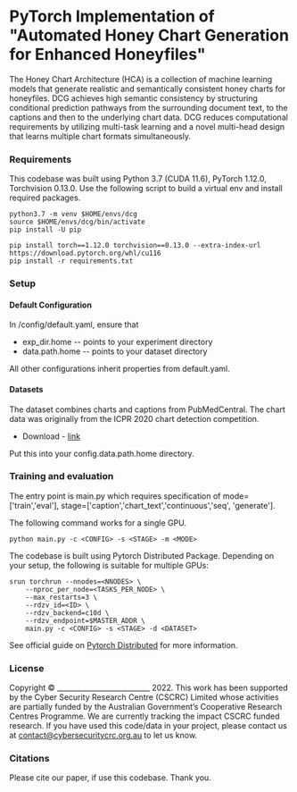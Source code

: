 # PyTorch Implementation of "Automated Honey Chart Generation for Enhanced Honeyfiles"

The Honey Chart Architecture (HCA) is a collection of machine learning models that generate realistic and semantically consistent honey charts for honeyfiles.
DCG achieves high semantic consistency by structuring conditional prediction pathways from the surrounding document text, to the captions and then to the underlying chart data.
DCG reduces computational requirements by utilizing multi-task learning and a novel multi-head design that learns multiple chart formats simultaneously.

### Requirements
This codebase was built using Python 3.7 (CUDA 11.6), PyTorch 1.12.0, Torchvision 0.13.0. Use the following script to build a virtual env and install required packages.

```
python3.7 -m venv $HOME/envs/dcg
source $HOME/envs/dcg/bin/activate
pip install -U pip

pip install torch==1.12.0 torchvision==0.13.0 --extra-index-url https://download.pytorch.org/whl/cu116
pip install -r requirements.txt
```

### Setup

#### Default Configuration
In /config/default.yaml, ensure that 
* exp_dir.home -- points to your experiment directory
* data.path.home -- points to your dataset directory  

All other configurations inherit properties from default.yaml.

#### Datasets
The dataset combines charts and captions from PubMedCentral. The chart data was originally from the ICPR 2020 chart detection competition.
* Download - [link](https://decoychart.s3.ap-southeast-2.amazonaws.com/document-chart-dataset.zip)

Put this into your config.data.path.home directory.

### Training and evaluation 
The entry point is main.py which requires specification of mode=['train','eval'],  stage=['caption','chart_text','continuous','seq', 'generate']. 

The following command works for a single GPU. 
```
python main.py -c <CONFIG> -s <STAGE> -m <MODE>
``` 

The codebase is built using Pytorch Distributed Package.
Depending on your setup, the following is suitable for multiple GPUs:

```
srun torchrun --nnodes=<NNODES> \
    --nproc_per_node=<TASKS_PER_NODE> \
    --max_restarts=3 \
    --rdzv_id=<ID> \
    --rdzv_backend=c10d \
    --rdzv_endpoint=$MASTER_ADDR \
    main.py -c <CONFIG> -s <STAGE> -d <DATASET>
```

See official guide on [Pytorch Distributed](https://pytorch.org/docs/stable/distributed.html) for more information.


### License
Copyright © __________________________ 2022. This work has been supported by the Cyber Security Research Centre (CSCRC) Limited whose activities are partially funded by the Australian Government’s Cooperative Research Centres Programme. We are currently tracking the impact CSCRC funded research. If you have used this code/data in your project, please contact us at contact@cybersecuritycrc.org.au to let us know.

### Citations
Please cite our paper, if use this codebase. Thank you.
